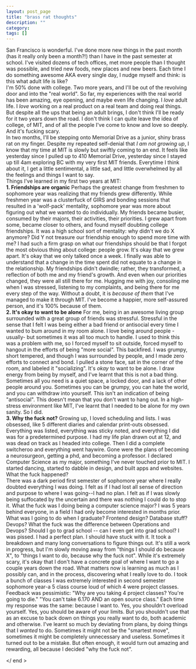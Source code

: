 ```yaml
---
layout: post_page
title: "brass rat thoughts"
description: ""
category: 
tags: []
---
```


San Francisco is wonderful. I've done more new things in the past month (has it really only been a month?!) than I have in the past semester at school. I've visited dozens of tech offices, met more people than I thought was possible, and tried new foods, new places and new beers. Each time I do something awesome AKA every single day, I nudge myself and think: is this what adult life is like?
<br />
I'm 50% done with college. Two more years, and I'll be out of the revolving door and into the "real world". So far, my experiences with the real world has been amazing, eye opening, and maybe even life changing. I <em>love</em> adult life. I <em>love</em> working on a real product on a real team and doing real things. But despite all the ups that being an adult brings, I don't think I'll be ready for it two years down the road. I don't think I can quite leave the idea of college, of MIT, and of all the people I've come to know and love so deeply. And it's fucking scary.
<br />
In two months, I'll be stepping onto Memorial Drive as a junior, shiny brass rat on my finger. Despite my repeated self-denial that <em>I am not growing up</em>, I know that my time at MIT is slowly but swiftly coming to an end. It feels like yesterday since I pulled up to 410 Memorial Drive, yesterday since I stayed up till 4am exploring BC with my very first MIT friends. Everytime I think about it, I get a little sentimental, a little sad, and little overwhelmed by all the feelings and things I want to say. 
<br />
Things I've learned in my first two years at MIT:
<br />
<strong>1. Friendships are organic</strong>
Perhaps the greatest change from freshmen to sophomore year was realizing that my friends grew differently. While freshmen year was a clusterfuck of GIRS and bonding sessions that resulted in a 'wolf-pack' mentality, sophomore year was more about figuring out what we wanted to do individually. My friends became busier, consumed by their majors, their activities, their priorities. I grew apart from some, became closer to others, and found myself doubting college friendships. It was a high school sort of mentality: why didn't we do X anymore? Did Y not treasure our friendship enough to spend more time with me? I had such a firm grasp on what our friendships should be that I forgot the most obvious thing about college: people grow. 
It's okay that we grew apart. It's okay that we only talked once a week. I finally was able to understand that a change in the time spent did not equate to a change in the relationship. My friendships didn't dwindle; rather, they transformed, a reflection of both me and my friend's growth. And even when our priorities changed, they were all still there for me. Hugging me with joy, consoling me when I was stressed, listening to my complaints, and being there for me every step of the way. Without a doubt, it is <em>because of them</em> that I've managed to make it through MIT. I've become a happier, more self-assured person, and it's 100% because of them.
<br />
<strong>2. It's okay to want to be alone</strong>
For me, being in an awesome living group surrounded with a great group of friends was stressful. Stressful in the sense that I felt I was being either a bad friend or antisocial every time I wanted to bum around in my room alone. I love being around people -usually- but sometimes it was all too much to handle. 
I used to think this was a problem with me, so I forced myself to sit outside, forced myself to hangout in the efforts of being "more social". This backfired. I was grumpy, short tempered, and though I was surrounded by people, and I made zero efforts to connect and bond. I pulled a stone face, sat in the corner of the room, and labeled it "socializing". 
It's <em>okay</em> to want to be alone. I draw energy from being by myself, and I've learnt that this is not a bad thing. Sometimes all you need is a quiet space, a locked door, and a lack of other people around you. Sometimes you can be grumpy, you can hate the world, and you can withdraw into yourself. This isn't an indication of being "antisocial". This doesn't mean that you don't want to hang out. In a high-stress environment like MIT, I've learnt that I needed to be alone for my own sanity. So I did. 
<br />
<strong>3. Why the fuck not?</strong>
Growing up, I loved scheduling and lists. I was obsessed, like 5 different diaries and calendar print-outs obsessed. Everything was listed, everything was sticky noted, and everything I did was for a predetermined purpose. I had my life plan drawn out at 12, and was dead on track as I headed into college.
Then I did a complete switcheroo and everything went haywire. Gone were the plans of becoming a neurosurgeon, getting a phd, and becoming a professor. I declared Computer Science as my major, something I've never touched prior to MIT. I started dancing, started to dabble in design, and built apps and websites. What the fuck happened?<br />
There was a dark period first semester of sophomore year where I really doubted everything I was doing. I felt as if I had lost all sense of direction and purpose to where I was going--I had no plan. I felt as if I was slowly being suffocated by the uncertain and there was nothing I could do to stop it. What the fuck was I doing being a computer science major? I was 5 years behind everyone, in a field I had only become interested in months prior. What was I going to do when I graduate? Frontend design? Database stuff? Devops? What the fuck was the difference between Operations and Devops? Should I go to grad school -- can I even get into grad school? 
I was pissed. I had a perfect plan. I should have stuck with it. 
It took a breakdown and many long conversations to figure things out. It's still a work in progress, but I'm slowly moving away from "things I should do because X", to "things I want to do, because why the fuck not". While it's extremely scary, it's okay that I don't have a concrete goal of where I want to go a couple years down the road. What matters now is learning as much as I possibly can, and in the process, discovering what I really love to do. I took a bunch of classes I was extremely interested in second semester sophomore year-a 5 class course loud of which 4 were project classes. Feedback was pessimistic: "Why are you taking 4 project classes? You're going to die." "You can't take 6.170 AND an open source class." Each time my response was the same: because I want to. 
Yes, you shouldn't overload yourself. Yes, you should be aware of your limits. But you shouldn't use that as an excuse to back down on things you really want to do, both academic and otherwise. I've learnt so much by deviating from plans, by doing things that I <em>wanted</em> to do. Sometimes it might not be the "smartest move", sometimes it might be completely unnecessary and useless. Sometimes it turned out to be a mistake. But often enough, it would turn out amazing and rewarding, all because I decided "why the fuck not".


</ end >
